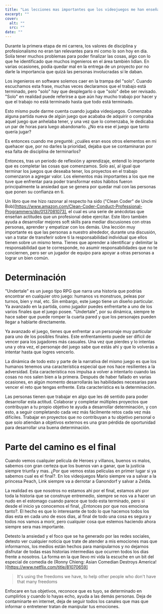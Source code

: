 ```yaml
---
title: "Las lecciones mas importantes que los videojuegos me han enseñado"
excerpt: ""
cover:
  alt: ""
  src: ""
date: ""
---
```


Durante la primera etapa de mi carrera, los valores de disciplina y profesionalismo no eran tan relevantes para mí como lo son hoy en día. Solía tener muchos problemas para poder finalizar las cosas, algo con lo que he identificado que muchos ingenieros en el área también lidian. En varias ocasiones, podía quedar mal en la entrega de un proyecto por no darle la importancia que quizá las personas involucradas sí le daban.

Los ingenieros en software solemos caer en la trampa del "solo". Cuando escuchamos esta frase, muchas veces declaramos que el trabajo está terminado, pero "solo" hay que desplegarlo o que "solo" debe ser revisado. "Solo" en realidad puede referirse a que aún hay mucho trabajo por hacer y que el trabajo no está terminado hasta que todo está terminado.

Esto mismo pude darme cuenta cuando jugaba videojuegos. Comenzaba alguna partida nueva de algún juego que acababa de adquirir o compraba aquel juego que anhelaba tener, y una vez que lo comenzaba, le dedicaba un par de horas para luego abandonarlo. ¿No era ese el juego que tanto quería jugar?

Es entonces cuando me pregunté: ¿cuáles eran esos otros elementos en mi quehacer que, por no darles la prioridad, dejaba que se contaminaran por esa falta de disciplina de terminarlos?

Entonces, tras un periodo de reflexión y aprendizaje, entendí lo importante que es completar las cosas que comenzamos. Solo así, al igual que terminar los juegos que deseaba tener, los proyectos en el trabajo comenzaron a agregar valor. Los elementos más importantes a los que me tuve que enfrentar para poder transformar estos hábitos fueron principalmente la ansiedad que se genera por quedar mal con las personas que ponen su confianza en ti.

Un libro que me hizo razonar al respecto ha sido ("Clean Coder" de Uncle Bob)[https://www.amazon.com/Clean-Coder-Conduct-Professional-Programmers/dp/0137081073], el cual es una serie de anécdotas que enseñan actitudes que un profesional debe ejercitar. Este libro también ayuda a desarrollar mejores soft skills para mediar discusiones con otras personas, aprender y empatizar con los demás. Una lección muy importante es que las personas a nuestro alrededor, durante una discusión, van a tratar de transferir sobre ti la responsabilidad individual que ellos tienen sobre un mismo tema. Tienes que aprender a identificar y delimitar la responsabilidad que te corresponde, no asumir responsabilidades que no te conciernen, pero ser un jugador de equipo para apoyar a otras personas a lograr un bien común.

# Determinación

"Undertale" es un juego tipo RPG que narra una historia que podrías encontrar en cualquier otro juego: humanos vs monstruos, peleas por turnos, bien y mal, etc. Sin embargo, este juego tiene un diseño particular. Ya avanzado en la partida, como jugador puedes enfrentarte a uno de los varios finales que el juego posee. "Undertale", por su dinámica, siempre te hace saber que puede romper la cuarta pared y que los personajes pueden llegar a hablarte directamente.

Ya avanzado el juego, tienes que enfrentar a un personaje muy particular para uno de los posibles finales. Este enfrentamiento puede ser difícil de vencer para los jugadores más casuales. Una vez que pierdes y lo intentas una y otra vez, el personaje del juego sabe que estás ahí y que lo volverás a intentar hasta que logres vencerlo.

La dinámica de todo esto y parte de la narrativa del mismo juego es que los humanos tenemos una característica especial que nos hace resilientes a la adversidad. Esta característica nos impulsa a volver a intentarlo cuando las cosas no nos salen bien a la primera. Después de haber fallado en varias ocasiones, en algún momento desarrollarás las habilidades necesarias para vencer el reto que tengas enfrente. Esta característica es la determinación.

Las personas tienen que trabajar en algo que les dé sentido para poder desarrollar esta actitud. Colaborar y completar múltiples proyectos que contribuyan a tu propio objetivo te ayuda a desarrollar determinación, y con esto, a seguir completando cada vez más fácilmente retos cada vez más difíciles. Trabajar en proyectos que no contribuyan a tu objetivo personal o que solo atiendan a objetivos externos es una gran pérdida de oportunidad para desarrollar una buena determinación.

# Parte del camino es el final

Cuando vemos cualquier película de Heroes y villanos, buenos vs malos, sabemos con gran certeza que los buenos van a ganar, que la justicia siempre triunfa y mas. ¿Por que vemos estas películas en primer lugar si ya sabemos cual es el final?. En los videojuegos Mario siempre va a salvar a la princesa Peach, Link siempre va a derrotar a Ganondorf y salvar a Zelda.

La realidad es que nosotros no estamos ahi por el final, estamos ahi por toda la historia que se construye entremedio, siempre se nos va a hacer un nudo en el estomago cuando parece que todo esta terminado, pero si desde el inicio ya conocemos el final, ¿Entonces por que nos emociona tanto?. El hecho es que lo interesante de todo lo que hacemos todos los dias esta en cada uno de esos dias, al final de todo una cosa es segura y todos nos vamos a morir, pero cualquier cosa que estemos haciendo ahora siempre sera mas importante.

Detesto la ansiedad y el foco que se ha generado por las redes sociales, detesto ver cualquier noticia que trate de atender a mis emociones mas que informarnos, los medios están hechos para manipularnos y no dejarnos disfrutar de todas esas historias intermedias que ocurren todos los dias frente a nosotros. La forma en la que llevo mi vida la escuche en un bit del especial de comedia de (Ronny Chieng: Asian Comedian Destroys America!
)[https://www.netflix.com/title/81070659]

> It's using the freedoms we have, to help other people who don't have that many freedoms

Enfocare en tus objetivos, reconoce que es tuyo, se determinado en cumplirlos y cuando lo hayas echo, ayuda a las demás personas. Deja de contaminarte en internet, deja de seguir todos los canales que mas que informar o entretener tratan de manipular tus emociones.
